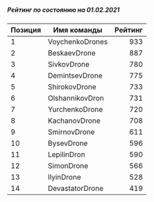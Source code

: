 ##### Рейтинг по состоянию на 01.02.2021

Позиция|Имя команды|Рейтинг
---|---|---:
1|VoychenkoDrones|933
2|BeskaevDrone|887
3|SivkovDrone|780
4|DemintsevDrone|775
5|ShirokovDrone|733
6|OlshannikovDron|731
7|YurchenkoDrone|720
8|KachanovDrone|708
9|SmirnovDrone|611
10|BysevDrone|596
11|LepilinDron|590
12|SimonDrone|566
13|IlyinDrone|528
14|DevastatorDrone|419
